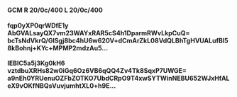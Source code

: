 #### GCM R 20/0c/400 L 20/0c/400
**fqp0yXP0qrWDfE1y**<br/>**AbGVALsayQX7vm23WAYxRAR5cS4h1DparmRWvLkpCuQ=**<br/>**bcTsNdVkrQ/GlSgj8bc4hU6w620V+dCmArZkL08VdQLBhTgHVUALufBl58kBohnj+KYc+MPMP2mdzAu5...**<br/><br/>
**lEBIC5a5j3Kg0kH6**<br/>**vztdbuXRHs82w0iGq6Oz6VB6qQQ4Zv4Tk8SqxP7UWGE=**<br/>**a9nEh0YRUenuOZFbZOTKO7UbdCRpO9T4xwSYTWinNEBU652WJxHfALeX9vOKfNBQsVuvjumhtXL0+h9E...**